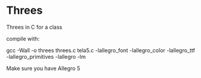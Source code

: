 # Threes
Threes in C for a class

compile with:

 gcc -Wall -o threes threes.c tela5.c -lallegro_font -lallegro_color -lallegro_ttf -lallegro_primitives -lallegro -lm
 
 Make sure you have Allegro 5 
